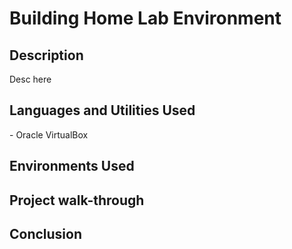 # Building Home Lab Environment
<h2>Description</h2>
Desc here
<br />
<h2>Languages and Utilities Used</h2>
- Oracle VirtualBox
<h2>Environments Used </h2>

<h2>Project walk-through</h2>

<h2>Conclusion</h2>

